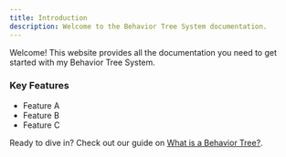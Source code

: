 ```yaml
---
title: Introduction
description: Welcome to the Behavior Tree System documentation.
---
```


Welcome! This website provides all the documentation you need to get started with my Behavior Tree System.

### Key Features
- Feature A
- Feature B
- Feature C

Ready to dive in? Check out our guide on [What is a Behavior Tree?](/guides/what-is-a-bt/).